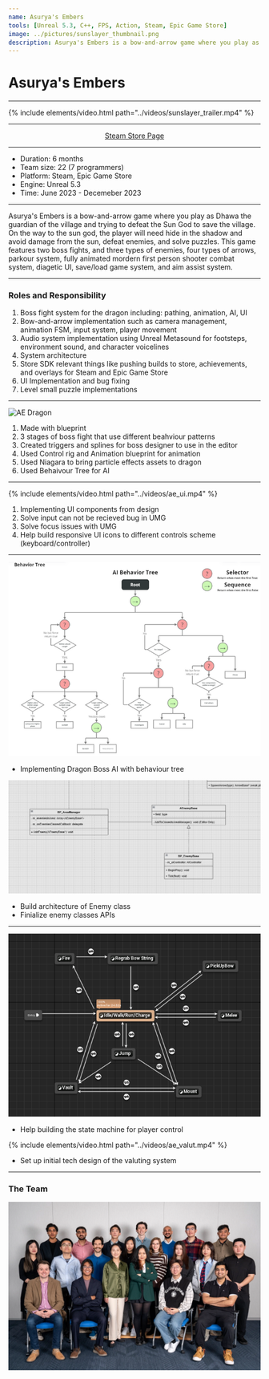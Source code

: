 ```yaml
---
name: Asurya's Embers
tools: [Unreal 5.3, C++, FPS, Action, Steam, Epic Game Store]
image: ../pictures/sunslayer_thumbnail.png
description: Asurya's Embers is a bow-and-arrow game where you play as Dhawa the guardian of the village and trying to defeat the Sun God to save the village.
---
```


# Asurya's Embers

***

<div class="section Trailer"></div>

{% include elements/video.html path="../videos/sunslayer_trailer.mp4" %}

***

<div style="text-align: center;">
    <p><a href="https://store.steampowered.com/app/2491710/Asuryas_Embers/">Steam Store Page</a></p>
</div>

***

- Duration:             6 months
- Team size:            22 (7 programmers)
- Platform:             Steam, Epic Game Store
- Engine:               Unreal 5.3
- Time:                 June 2023 - Decemeber 2023

***

<div class="section Overview"></div>

Asurya's Embers is a bow-and-arrow game where you play as Dhawa the guardian of the village and trying to defeat the Sun God to save the village. On the way to the sun god, the player will need hide in the shadow and avoid damage from the sun, defeat enemies, and solve puzzles. This game features two boss fights, and three types of enemies, four types of arrows, parkour system, fully animated mordern first person shooter combat system, diagetic UI, save/load game system, and aim assist system. 

***

### Roles and Responsibility

1. Boss fight system for the dragon including: pathing, animation, AI, UI
2. Bow-and-arrow implementation such as camera management, animation FSM, input system, player movement
3. Audio system implementation using Unreal Metasound for footsteps, environment sound, and character voicelines
4. System architecture 
5. Store SDK relevant things like pushing builds to store, achievements, and overlays for Steam and Epic Game Store
6. UI Implementation and bug fixing
7. Level small puzzle implementations

***

<div class="section Dragon"></div>

![AE Dragon](../pictures/ae_dragon.gif)

1. Made with blueprint
2. 3 stages of boss fight that use different beahviour patterns
3. Created triggers and splines for boss designer to use in the editor
4. Used Control rig and Animation blueprint for animation
5. Used Niagara to bring particle effects assets to dragon
6. Used Behaivour Tree for AI 

***

<div class="section UI"></div>

{% include elements/video.html path="../videos/ae_ui.mp4" %}

1. Implementing UI components from design
2. Solve input can not be recieved bug in UMG
3. Solve focus issues with UMG
4. Help build responsive UI icons to different controls scheme (keyboard/controller)

***

<div class="section AI"></div>

![AE Behaviour Tree](../pictures/ae_behaviour_tree.webp)

- Implementing Dragon Boss AI with behaviour tree

![AE Enemy Base](../pictures/ae_enemy_base.png)

- Build architecture of Enemy class
- Finialize enemy classes APIs

***

<div class="section Player Control"></div>

![AE Player AnimBP](../pictures/ae_player_anim_bp.webp)

- Help building the state machine for player control

{% include elements/video.html path="../videos/ae_valut.mp4" %}

- Set up initial tech design of the valuting system

***

<div class="section Photo"></div>

### The Team

![Seafeud Programmers](../pictures/sunslayer_family.webp)